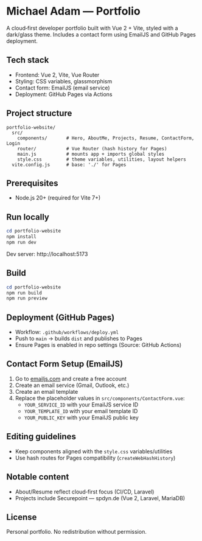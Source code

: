 # Michael Adam — Portfolio

A cloud‑first developer portfolio built with Vue 2 + Vite, styled with a dark/glass theme. Includes a contact form using EmailJS and GitHub Pages deployment.

## Tech stack
- Frontend: Vue 2, Vite, Vue Router
- Styling: CSS variables, glassmorphism
- Contact form: EmailJS (email service)
- Deployment: GitHub Pages via Actions

## Project structure
```
portfolio-website/
  src/
    components/       # Hero, AboutMe, Projects, Resume, ContactForm, Login
    router/           # Vue Router (hash history for Pages)
    main.js           # mounts app + imports global styles
    style.css         # theme variables, utilities, layout helpers
  vite.config.js      # base: './' for Pages
```

## Prerequisites
- Node.js 20+ (required for Vite 7+)

## Run locally
```powershell
cd portfolio-website
npm install
npm run dev
```
Dev server: http://localhost:5173

## Build
```powershell
cd portfolio-website
npm run build
npm run preview
```

## Deployment (GitHub Pages)
- Workflow: `.github/workflows/deploy.yml`
- Push to `main` → builds `dist` and publishes to Pages
- Ensure Pages is enabled in repo settings (Source: GitHub Actions)


## Contact Form Setup (EmailJS)
1. Go to [emailjs.com](https://emailjs.com) and create a free account
2. Create an email service (Gmail, Outlook, etc.)
3. Create an email template
4. Replace the placeholder values in `src/components/ContactForm.vue`:
   - `YOUR_SERVICE_ID` with your EmailJS service ID
   - `YOUR_TEMPLATE_ID` with your email template ID
   - `YOUR_PUBLIC_KEY` with your EmailJS public key


## Editing guidelines
- Keep components aligned with the `style.css` variables/utilities
- Use hash routes for Pages compatibility (`createWebHashHistory`)

## Notable content
- About/Resume reflect cloud‑first focus (CI/CD, Laravel)
- Projects include Securepoint — spdyn.de (Vue 2, Laravel, MariaDB)

## License
Personal portfolio. No redistribution without permission.
